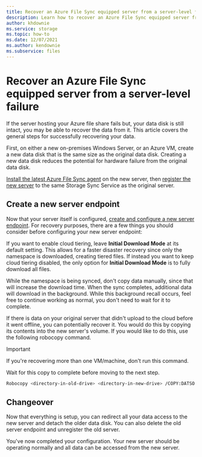 ```yaml
---
title: Recover an Azure File Sync equipped server from a server-level failure
description: Learn how to recover an Azure File Sync equipped server from a server-level failure
author: khdownie
ms.service: storage
ms.topic: how-to
ms.date: 12/07/2021
ms.author: kendownie
ms.subservice: files
---
```


# Recover an Azure File Sync equipped server from a server-level failure

If the server hosting your Azure file share fails but, your data disk is still intact, you may be able to recover the data from it. This article covers the general steps for successfully recovering your data.

First, on either a new on-premises Windows Server, or an Azure VM, create a new data disk that is the same size as the original data disk. Creating a new data disk reduces the potential for hardware failure from the original data disk.

[Install the latest Azure File Sync agent](file-sync-deployment-guide.md#install-the-azure-file-sync-agent) on the new server, then [register the new server](file-sync-deployment-guide.md#register-windows-server-with-storage-sync-service) to the same Storage Sync Service as the original server.

## Create a new server endpoint

Now that your server itself is configured, [create and configure a new server endpoint](file-sync-deployment-guide.md#create-a-server-endpoint). For recovery purposes, there are a few things you should consider before configuring your new server endpoint:

If you want to enable cloud tiering, leave **Initial Download Mode** at its default setting. This allows for a faster disaster recovery since only the namespace is downloaded, creating tiered files. If instead you want to keep cloud tiering disabled, the only option for **Initial Download Mode** is to fully download all files.

While the namespace is being synced, don't copy data manually, since that will increase the download time. When the sync completes, additional data will download in the background. While this background recall occurs, feel free to continue working as normal, you don't need to wait for it to complete.

If there is data on your original server that didn't upload to the cloud before it went offline, you can potentially recover it. You would do this by copying its contents into the new server's volume. If you would like to do this, use the following robocopy command.

> [!IMPORTANT]
> If you're recovering more than one VM/machine, don't run this command.
> 
> Wait for this copy to complete before moving to the next step.

```bash
Robocopy <directory-in-old-drive> <directory-in-new-drive> /COPY:DATSO /MIR /DCOPY:AT /XA:O /B /IT /UNILOG:RobocopyLog.txt 
```

## Changeover

Now that everything is setup, you can redirect all your data access to the new server and detach the older data disk. You can also delete the old server endpoint and unregister the old server.

You've now completed your configuration. Your new server should be operating normally and all data can be accessed from the new server.